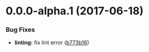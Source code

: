 <a name="0.0.0-alpha.1"></a>
# 0.0.0-alpha.1 (2017-06-18)


### Bug Fixes

* **linting:** fix lint error ([b773b16](https://github.com/username/repo/commit/b773b16))



